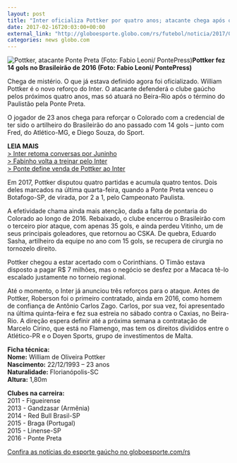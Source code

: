```yaml
---
layout: post
title: "Inter oficializa Pottker por quatro anos; atacante chega após o Paulistão"
date: 2017-02-16T20:03:00+00:00
external_link: "http://globoesporte.globo.com/rs/futebol/noticia/2017/02/inter-oficializa-pottker-por-quatro-anos-atacante-chega-apos-o-paulistao.html"
categories: news globo.com
---
```

 ![Pottker, atacante Ponte Preta (Foto: Fabio Leoni/ PontePress)](http://s2.glbimg.com/XxQx3tshR_8k1owBtfCVTuDsWvU=/0x40:641x477/330x225/s.glbimg.com/es/ge/f/original/2016/11/30/pottker.jpg "Pottker, atacante Ponte Preta (Foto: Fabio Leoni/ PontePress)")**Pottker fez 14 gols no Brasileirão de 2016 (Foto: Fabio Leoni/ PontePress)**

Chega de mistério. O que já estava definido agora foi oficializado. William Pottker é o novo reforço do Inter. O atacante defenderá o clube gaúcho pelos próximos quatro anos, mas só atuará no Beira-Rio após o término do Paulistão pela Ponte Preta.

O jogador de 23 anos chega para reforçar o Colorado com a credencial de ter sido o artilheiro do Brasileirão do ano passado com 14 gols – junto com Fred, do Atlético-MG, e Diego Souza, do Sport.

**LEIA MAIS**  
[\> Inter retoma conversas por Juninho](http://globoesporte.globo.com/rs/futebol/noticia/2017/02/inter-retoma-conversas-por-juninho-e-prepara-nova-investida-ao-bahia.html)  
[\> Fabinho volta a treinar pelo Inter](http://globoesporte.globo.com/rs/futebol/times/internacional/noticia/2017/02/inter-se-reapresenta-sem-klaus-nico-e-brenner-mas-tem-volta-de-fabinho.html)  
[\> Ponte define venda de Pottker ao Inter](http://globoesporte.globo.com/sp/campinas-e-regiao/futebol/noticia/2017/02/ponte-define-venda-de-pottker-ao-inter-e-marca-coletiva-para-explicar-situacao.html)

Em 2017, Pottker disputou quatro partidas e acumula quatro tentos. Dois deles marcados na última quarta-feira, quando a Ponte Preta venceu o Botafogo-SP, de virada, por 2 a 1, pelo Campeonato Paulista.

A efetividade chama ainda mais atenção, dada a falta de pontaria do Colorado ao longo de 2016. Rebaixado, o clube encerrou o Brasileirão com o terceiro pior ataque, com apenas 35 gols, e ainda perdeu Vitinho, um de seus principais goleadores, que retornou ao CSKA. De quebra, Eduardo Sasha, artilheiro da equipe no ano com 15 gols, se recupera de cirurgia no tornozelo direito.

Pottker chegou a estar acertado com o Corinthians. O Timão estava disposto a pagar R$ 7 milhões, mas o negócio se desfez por a Macaca tê-lo escalado justamente no torneio regional.

Até o momento, o Inter já anunciou três reforços para o ataque. Antes de Pottker, Roberson foi o primeiro contratado, ainda em 2016, como homem de confiança de Antônio Carlos Zago. Carlos, por sua vez, foi apresentado na última quinta-feira e fez sua estreia no sábado contra o Caxias, no Beira-Rio. A direção espera definir até a próxima semana a contratação de Marcelo Cirino, que está no Flamengo, mas tem os direitos divididos entre o Atlético-PR e o Doyen Sports, grupo de investimentos de Malta.

**Ficha técnica:  
Nome:** William de Oliveira Pottker  
**Nascimento:** 22/12/1993 – 23 anos  
**Naturalidade:** Florianópolis-SC  
**Altura:** 1,80m  
  
**Clubes na carreira:**  
2011 - Figueirense  
2013 - Gandzasar (Armênia)  
2014 - Red Bull Brasil-SP  
2015 - Braga (Portugal)  
2015 - Linense-SP  
2016 - Ponte Preta  
  
[Confira as notícias do esporte gaúcho no globoesporte.com/rs](http://globoesporte.com/rs)

